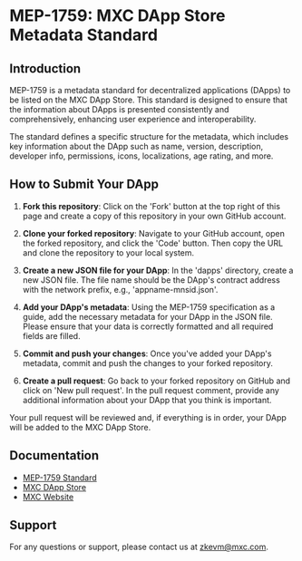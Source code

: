 # MEP-1759: MXC DApp Store Metadata Standard

## Introduction

MEP-1759 is a metadata standard for decentralized applications (DApps) to be listed on the MXC DApp Store. This standard is designed to ensure that the information about DApps is presented consistently and comprehensively, enhancing user experience and interoperability.

The standard defines a specific structure for the metadata, which includes key information about the DApp such as name, version, description, developer info, permissions, icons, localizations, age rating, and more.

## How to Submit Your DApp

1. **Fork this repository**: Click on the 'Fork' button at the top right of this page and create a copy of this repository in your own GitHub account.

2. **Clone your forked repository**: Navigate to your GitHub account, open the forked repository, and click the 'Code' button. Then copy the URL and clone the repository to your local system.

3. **Create a new JSON file for your DApp**: In the 'dapps' directory, create a new JSON file. The file name should be the DApp's contract address with the network prefix, e.g., 'appname-mnsid.json'.

4. **Add your DApp's metadata**: Using the MEP-1759 specification as a guide, add the necessary metadata for your DApp in the JSON file. Please ensure that your data is correctly formatted and all required fields are filled.

5. **Commit and push your changes**: Once you've added your DApp's metadata, commit and push the changes to your forked repository.

6. **Create a pull request**: Go back to your forked repository on GitHub and click on 'New pull request'. In the pull request comment, provide any additional information about your DApp that you think is important.

Your pull request will be reviewed and, if everything is in order, your DApp will be added to the MXC DApp Store.

## Documentation

- [MEP-1759 Standard](https://github.com/MXCzkEVM/MEPs/blob/main/proposals/mep-1759.md)
- [MXC DApp Store](Https://datadash.wallet)
- [MXC Website](https://www.mxc.org/)

## Support

For any questions or support, please contact us at zkevm@mxc.com.


